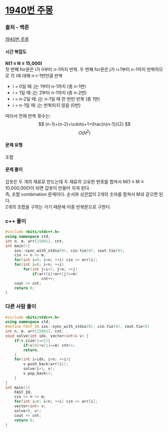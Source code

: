# [1940번 주몽](https://www.acmicpc.net/problem/1940)

### 출처 - 백준
[1940번 주몽](https://www.acmicpc.net/problem/1940)

#### 시간 복잡도
**N(1 ≤ N ≤ 15,000)**  
첫 번째 for문은 i가 0부터 n-1까지 반복. 두 번째 for문은 j가 i+1부터 n-1까지 반복하므로 각 i에 대해 n-i-1번만큼 반복
- i = 0일 때: j는 1부터 n-1까지 (총 n-1번)
- i = 1일 때: j는 2부터 n-1까지 (총 n-2번)
- i = n-2일 때: j는 n-1일 때 한 번만 반복 (총 1번)
- i = n-1일 때: j는 반복되지 않음 (0번)

따라서 전체 반복 횟수는:
$$ (n-1)+(n-2)+\cdots+1=\frac{n(n-1)}{2} $$
$$ O(N^2) $$

#### 문제 유형
조합

#### 문제 풀이
갑옷은 두 개의 재료로 만드는데 두 재료의 고유한 번호를 합쳐서 M(1 ≤ M ≤ 10,000,000)이 되면 갑옷이 만들어 지게 된다.  
즉, 조합 combination 문제이다. 순서와 상관없이 2개의 숫자를 합쳐서 M과 같으면 된다.  
2개의 조합을 구하는 거기 때문에 이중 반복문으로 구한다.

### c++ 풀이
```c++
#include <bits/stdc++.h>
using namespace std;
int n, m, arr[15001], cnt;
int main(){
    ios::sync_with_stdio(0), cin.tie(0), cout.tie(0);
    cin >> n >> m;
    for(int i=0; i<n; ++i) cin >> arr[i];
    for(int i=0; i<n; ++i)
        for(int j=i+1; j<n; ++j)
            if(arr[i]+arr[j]==m)
                cnt++;
    cout << cnt;
    return 0;
}
```

### 다른 사람 풀이
```c++
#include <bits/stdc++.h>
using namespace std;
#define FAST_IO ios::sync_with_stdio(0), cin.tie(0), cout.tie(0)
int n, m, arr[15001], cnt;
void solve(int idx, vector<int>& v) {
    if(v.size()==2){
        if(v[0]+v[1]==m) cnt++;
        return;
    }
    for(int i=idx; i<n; ++i){
        v.push_back(arr[i]);
        solve(i+1, v);
        v.pop_back();
    }
}
int main(){
    FAST_IO;
    cin >> n >> m;
    for(int i=0; i<n; ++i) cin >> arr[i];
    vector<int> v;
    solve(0, v);
    cout << cnt;
    return 0;
}
```